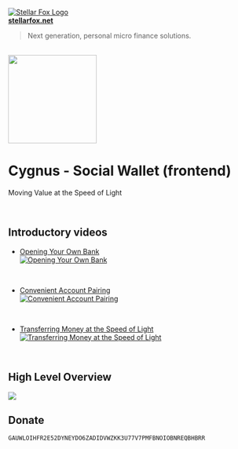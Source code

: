 <p>
    <a title="Learn more about Stellar Fox" href="https://stellarfox.net/" target="_blank">
        <img src="https://raw.githubusercontent.com/stellar-fox/cygnus/master/public/favicon.ico" alt="Stellar Fox Logo" />
        <br />
        <b>stellarfox.net</b>
    </a>
</p>

> Next generation, personal micro finance solutions.

<br />


<img src="https://i.imgsafe.org/7d/7d592a173c.png" width="180">

# Cygnus - Social Wallet (frontend)
Moving Value at the Speed of Light

<br />




## Introductory videos

* [Opening Your Own Bank](https://youtu.be/ScPSsJDN4fk)<br />
[
    ![Opening Your Own Bank](https://i.ytimg.com/vi/ScPSsJDN4fk/mqdefault.jpg)
](https://youtu.be/ScPSsJDN4fk "Opening Your Own Bank")
<br />

* [Convenient Account Pairing](https://youtu.be/oB9H0QKAtRI)<br />
[
    ![Convenient Account Pairing](https://i.ytimg.com/vi/oB9H0QKAtRI/mqdefault.jpg)
](https://youtu.be/oB9H0QKAtRI "Convenient Account Pairing")
<br />

* [Transferring Money at the Speed of Light](https://youtu.be/K7x7HIlsAPU)<br />
[
    ![Transferring Money at the Speed of Light](https://i.ytimg.com/vi/K7x7HIlsAPU/mqdefault.jpg)
](https://youtu.be/K7x7HIlsAPU "Transferring Money at the Speed of Light")

<br />


## High Level Overview

<img src="https://i.imgsafe.org/fd/fd299584fe.png">


## Donate

```
GAUWLOIHFR2E52DYNEYDO6ZADIDVWZKK3U77V7PMFBNOIOBNREQBHBRR
```
